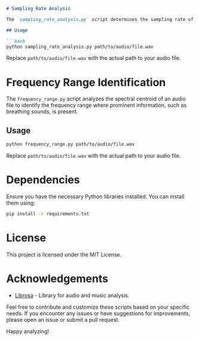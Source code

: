 ```markdown
# Sampling Rate Analysis

The `sampling_rate_analysis.py` script determines the sampling rate of an audio file using the [librosa](https://librosa.org/) library and prints the result.

## Usage

```bash
python sampling_rate_analysis.py path/to/audio/file.wav
```

Replace `path/to/audio/file.wav` with the actual path to your audio file.

# Frequency Range Identification

The `frequency_range.py` script analyzes the spectral centroid of an audio file to identify the frequency range where prominent information, such as breathing sounds, is present.

## Usage

```bash
python frequency_range.py path/to/audio/file.wav
```

Replace `path/to/audio/file.wav` with the actual path to your audio file.

# Dependencies

Ensure you have the necessary Python libraries installed. You can install them using:

```bash
pip install -r requirements.txt
```

# License

This project is licensed under the MIT License.

# Acknowledgements

- [Librosa](https://librosa.org/) - Library for audio and music analysis.

Feel free to contribute and customize these scripts based on your specific needs. If you encounter any issues or have suggestions for improvements, please open an issue or submit a pull request.

Happy analyzing!
```
